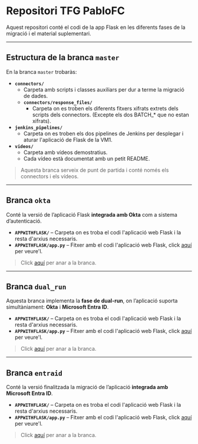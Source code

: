 # Repositori TFG PabloFC 

Aquest repositori conté el codi de la app Flask en les diferents fases de la migració i el material suplementari.

---

## Estructura de la branca `master`

En la branca `master` trobaràs:

- **`connectors/`**  
  - Carpeta amb scripts i classes auxiliars per dur a terme la migració de dades.  
  - **`connectors/response_files/`**   
    - Carpeta on es troben els diferents fitxers xifrats extrets dels scripts dels connectors. (Excepte els dos BATCH_* que no estan xifrats).
- **`jenkins_pipelines/`**  
  - Carpeta on es troben els dos pipelines de Jenkins per desplegar i aturar l'aplicació de Flask de la VM1.
- **`videos/`**  
  - Carpeta amb vídeos demostratius.  
  - Cada vídeo està documentat amb un petit README.

> Aquesta branca serveix de punt de partida i conté només els connectors i els vídeos.
---

## Branca `okta`

Conté la versió de l’aplicació Flask **integrada amb Okta** com a sistema d’autenticació.

- **`APPWITHFLASK/`** – Carpeta on es troba el codi l'aplicació web Flask i la resta d'arxius necessaris.
- **`APPWITHFLASK/app.py`** – Fitxer amb el codi l'aplicació web Flask, click [aquí](https://github.com/pablofc18/myApp/blob/okta/APPWITHFLASK/app.py) per veure'l.

> Click [aquí](https://github.com/pablofc18/myApp/tree/okta) per anar a la branca.
---

## Branca `dual_run`

Aquesta branca implementa la **fase de dual-run**, on l’aplicació suporta simultàniament: **Okta** i **Microsoft Entra ID**.

- **`APPWITHFLASK/`** – Carpeta on es troba el codi l'aplicació web Flask i la resta d'arxius necessaris.
- **`APPWITHFLASK/app.py`** – Fitxer amb el codi l'aplicació web Flask, click [aquí](https://github.com/pablofc18/myApp/blob/okta/APPWITHFLASK/app.py) per veure'l.

> Click [aquí](https://github.com/pablofc18/myApp/tree/dual_run) per anar a la branca.
---

## Branca `entraid`

Conté la versió finalitzada la migració de l’aplicació **integrada amb Microsoft Entra ID**.

- **`APPWITHFLASK/`** – Carpeta on es troba el codi l'aplicació web Flask i la resta d'arxius necessaris.
- **`APPWITHFLASK/app.py`** – Fitxer amb el codi l'aplicació web Flask, click [aquí](https://github.com/pablofc18/myApp/blob/okta/APPWITHFLASK/app.py) per veure'l.

> Click [aquí](https://github.com/pablofc18/myApp/tree/entraid) per anar a la branca.
